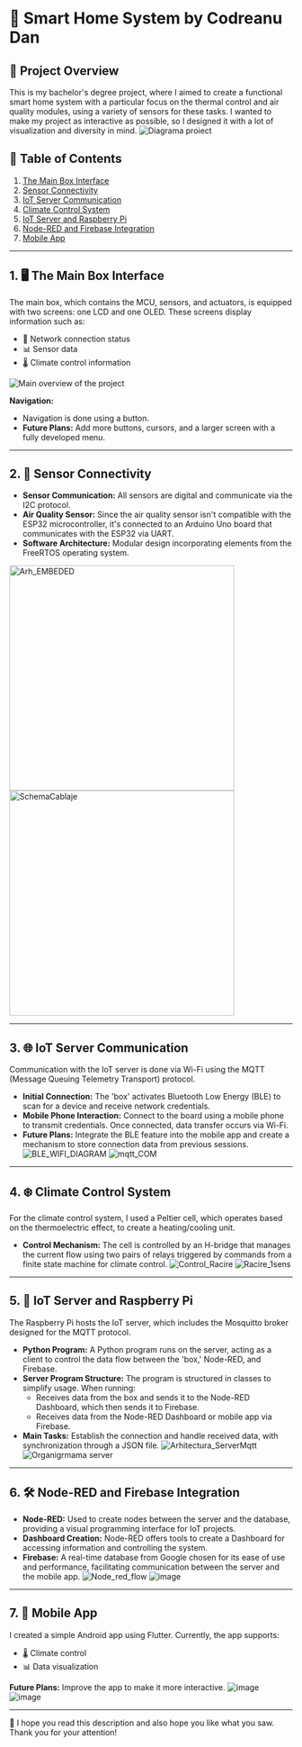 # 🚀 **Smart Home System by Codreanu Dan**

## 📝 **Project Overview**

This is my bachelor's degree project, where I aimed to create a functional smart home system with a particular focus on the thermal control and air quality modules, using a variety of sensors for these tasks. I wanted to make my project as interactive as possible, so I designed it with a lot of visualization and diversity in mind.
![Diagrama proiect](https://github.com/user-attachments/assets/63d97702-bdcb-4a8c-8567-4ba4dfdb76e1)

## 📑 **Table of Contents**
1. [The Main Box Interface](#1-the-main-box-interface)
2. [Sensor Connectivity](#2-sensor-connectivity)
3. [IoT Server Communication](#3-iot-server-communication)
4. [Climate Control System](#4-climate-control-system)
5. [IoT Server and Raspberry Pi](#5-iot-server-and-raspberry-pi)
6. [Node-RED and Firebase Integration](#6-node-red-and-firebase-integration)
7. [Mobile App](#7-mobile-app)

---

## 1. 🖥️ **The Main Box Interface**

The main box, which contains the MCU, sensors, and actuators, is equipped with two screens: one LCD and one OLED. These screens display information such as:

- 📶 Network connection status
- 📊 Sensor data
- 🌡️ Climate control information

![Main overview of the project](https://github.com/user-attachments/assets/c6cb7e32-e763-4e55-b984-941ef46d4a73 )

**Navigation:**

- Navigation is done using a button.
- **Future Plans:** Add more buttons, cursors, and a larger screen with a fully developed menu.

---

## 2. 📡 **Sensor Connectivity**

- **Sensor Communication:** All sensors are digital and communicate via the I2C protocol.
- **Air Quality Sensor:** Since the air quality sensor isn't compatible with the ESP32 microcontroller, it's connected to an Arduino Uno board that communicates with the ESP32 via UART.
- **Software Architecture:** Modular design incorporating elements from the FreeRTOS operating system.

<img src="https://github.com/user-attachments/assets/ed111ee5-4fe5-49bd-aa4a-35ff91f67a9c" alt="Arh_EMBEDED" width="400"/>
<img src="https://github.com/user-attachments/assets/d99bb49f-a8fe-4e5d-8138-38b4f3381c85" alt="SchemaCablaje" width="400"/>

---

## 3. 🌐 **IoT Server Communication**

Communication with the IoT server is done via Wi-Fi using the MQTT (Message Queuing Telemetry Transport) protocol.

- **Initial Connection:** The 'box' activates Bluetooth Low Energy (BLE) to scan for a device and receive network credentials.
- **Mobile Phone Interaction:** Connect to the board using a mobile phone to transmit credentials. Once connected, data transfer occurs via Wi-Fi.
- **Future Plans:** Integrate the BLE feature into the mobile app and create a mechanism to store connection data from previous sessions.
![BLE_WIFI_DIAGRAM](https://github.com/user-attachments/assets/b2d7fd4a-d886-4f02-b6b0-83840afa9bc1)
![mqtt_COM](https://github.com/user-attachments/assets/6974e211-5331-4a14-a869-99ff0a50eaf9)

---

## 4. ❄️ **Climate Control System**

For the climate control system, I used a Peltier cell, which operates based on the thermoelectric effect, to create a heating/cooling unit.

- **Control Mechanism:** The cell is controlled by an H-bridge that manages the current flow using two pairs of relays triggered by commands from a finite state machine for climate control.
![Control_Racire](https://github.com/user-attachments/assets/c9afbe55-f0bc-4912-a40c-f86485e2c920)
![Racire_1sens](https://github.com/user-attachments/assets/34b3ba98-33a6-4e9f-bace-8cd147296aef)

---

## 5. 🤖 **IoT Server and Raspberry Pi**

The Raspberry Pi hosts the IoT server, which includes the Mosquitto broker designed for the MQTT protocol.

- **Python Program:** A Python program runs on the server, acting as a client to control the data flow between the 'box,' Node-RED, and Firebase.
- **Server Program Structure:** The program is structured in classes to simplify usage. When running:
  - Receives data from the box and sends it to the Node-RED Dashboard, which then sends it to Firebase.
  - Receives data from the Node-RED Dashboard or mobile app via Firebase.
- **Main Tasks:** Establish the connection and handle received data, with synchronization through a JSON file.
![Arhitectura_ServerMqtt](https://github.com/user-attachments/assets/cafdab12-6d62-4a44-a736-8cd716085913)
![Organigrmama server](https://github.com/user-attachments/assets/755e5ab9-2657-4e04-8afa-faa90c8830e9)

---

## 6. 🛠️ **Node-RED and Firebase Integration**

- **Node-RED:** Used to create nodes between the server and the database, providing a visual programming interface for IoT projects.
- **Dashboard Creation:** Node-RED offers tools to create a Dashboard for accessing information and controlling the system.
- **Firebase:** A real-time database from Google chosen for its ease of use and performance, facilitating communication between the server and the mobile app.
![Node_red_flow](https://github.com/user-attachments/assets/7382a9ef-49e0-4d41-b218-e6f3cce32dff)
![image](https://github.com/user-attachments/assets/e1c1f03b-8998-4b37-8b7d-51277f96f994)

---

## 7. 📱 **Mobile App**

I created a simple Android app using Flutter. Currently, the app supports:

- 🌡️ Climate control
- 📊 Data visualization

**Future Plans:** Improve the app to make it more interactive.
![image](https://github.com/user-attachments/assets/20f99217-32ea-4a46-968a-26487c2ae43b)
![image](https://github.com/user-attachments/assets/260a3db9-1ca8-4309-81da-f0e74d0cdd3b) 

---

🎯 
I hope you read this description and also hope you like what you saw. Thank you for your attention!
